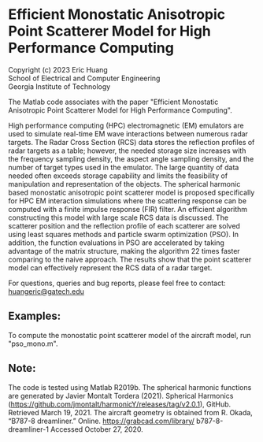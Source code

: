 # Efficient Monostatic Anisotropic Point Scatterer Model for High Performance Computing
Copyright (c) 2023 Eric Huang  
School of Electrical and Computer Engineering  
Georgia Institute of Technology  

The Matlab code associates with the paper "Efficient Monostatic Anisotropic Point Scatterer Model for High Performance Computing".

High performance computing (HPC) electromagnetic (EM) emulators are used to simulate real-time EM wave interactions between numerous radar targets. The Radar Cross Section (RCS) data stores the reflection profiles of radar targets as a table; however, the needed storage size increases with the frequency sampling density, the aspect angle sampling density, and the number of target types used in the emulator. The large quantity of data needed often exceeds storage capability and limits the feasibility of manipulation and representation of the objects. The spherical harmonic based monostatic anisotropic point scatterer model is proposed specifically for HPC EM interaction simulations where the scattering response can be computed with a finite impulse response (FIR) filter. An efficient algorithm constructing this model with large scale RCS data is discussed. The scatterer position and the reflection profile of each scatterer are solved using least squares methods and particle swarm optimization (PSO). In addition, the function evaluations in PSO are accelerated by taking advantage of the matrix structure, making the algorithm 22 times faster comparing to the naive approach. The results show that the point scatterer model can effectively represent the RCS data of a radar target.

For questions, queries and bug reports, please feel free to contact: huangeric@gatech.edu

## Examples:
To compute the monostatic point scatterer model of the aircraft model, run "pso_mono.m".

## Note:
The code is tested using Matlab R2019b. The spherical harmonic functions are generated by Javier Montalt Tordera (2021). Spherical Harmonics (https://github.com/jmontalt/harmonicY/releases/tag/v2.0.1), GitHub. Retrieved March 19, 2021. The aircraft geometry is obtained from R. Okada, “B787-8 dreamliner.” Online. https://grabcad.com/library/ b787-8-dreamliner-1 Accessed October 27, 2020.
